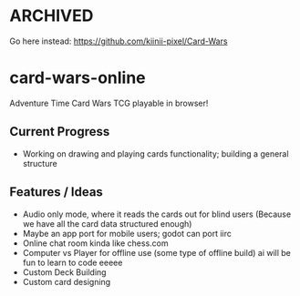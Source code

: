 # ARCHIVED
Go here instead:
https://github.com/kiinii-pixel/Card-Wars

# card-wars-online
Adventure Time Card Wars TCG playable in browser!

## Current Progress
- Working on drawing and playing cards functionality; building a general structure

## Features / Ideas
- Audio only mode, where it reads the cards out for blind users (Because we have all the card data structured enough)
- Maybe an app port for mobile users; godot can port iirc
- Online chat room kinda like chess.com
- Computer vs Player for offline use (some type of offline build) ai will be fun to learn to code eeeee
- Custom Deck Building
- Custom card designing

